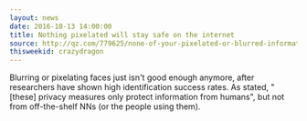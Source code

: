 ```yaml
---
layout: news
date: 2016-10-13 14:00:00
title: Nothing pixelated will stay safe on the internet
source: http://qz.com/779625/none-of-your-pixelated-or-blurred-information-will-stay-safe-on-the-internet
thisweekid: crazydragon
---
```


Blurring or pixelating faces just isn't good enough anymore, after researchers have shown high identification success rates. As stated, "[these] privacy measures only protect information from humans", but not from off-the-shelf NNs (or the people using them).
